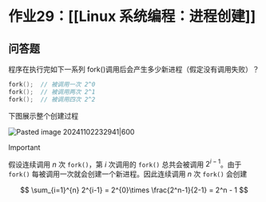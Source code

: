 # 作业29：[[Linux 系统编程：进程创建]]

## 问答题

程序在执行完如下一系列 fork()调用后会产生多少新进程（假定没有调用失败）？

```c
fork();  // 被调用一次 2^0
fork();  // 被调用两次 2^1
fork();  // 被调用四次 2^2
```

下图展示整个创建过程

![Pasted image 20241102232941|600](http://cdn.jsdelivr.net/gh/duyupeng36/images@master/obsidian/1755788465319-3fc7270a9db3426a8aa3424d2aa4c682.png)

> [!important] 
> 
> 假设连续调用 $n$ 次 `fork()`，第 $i$ 次调用的 `fork()` 总共会被调用 $2^{i-1}$。由于`fork()` 每被调用一次就会创建一个新进程。因此连续调用 $n$ 次 `fork()` 会创建
> 
> $$
> \sum_{i=1}^{n} 2^{i-1} = 2^{0}\times \frac{2^n-1}{2-1} = 2^n - 1
> $$
> 

